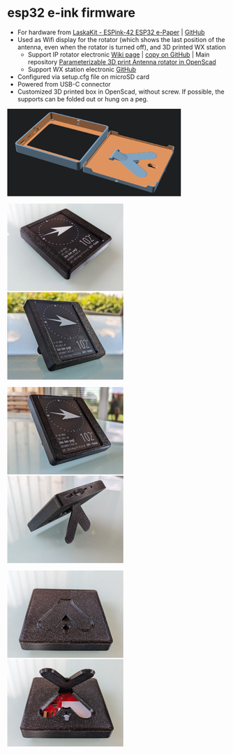 # esp32 e-ink firmware
- For hardware from [LaskaKit - ESPink-42 ESP32 e-Paper](https://www.laskakit.cz/laskakit-espink-42-esp32-e-paper-pcb-antenna/) | [GitHub](https://github.com/LaskaKit/ESPink-42)
- Used as Wifi display for the rotator (which shows the last position of the antenna, even when the rotator is turned off), and 3D printed WX station
  - Support IP rotator electronic [Wiki page](https://remoteqth.com/w/doku.php?id=simple_rotator_interface_v) | [copy on GitHub](Assembly-manual.md) | Main repository [Parameterizable 3D print Antenna rotator in OpenScad](https://github.com/ok1hra/Parameterizable-3D-print-Antenna-rotator-in-OpenScad)
  - Support WX station electronic [GitHub](https://github.com/ok1hra/3D-print-WX-station)
- Configured via setup.cfg file on microSD card
- Powered from USB-C connector
- Customized 3D printed box in OpenScad, without screw. If possible, the supports can be folded out or hung on a peg.

<img src="https://raw.githubusercontent.com/ok1hra/esp32-e-ink/main/img/rot6.png" height="200">

<img src="https://raw.githubusercontent.com/ok1hra/esp32-e-ink/main/img/rot0.jpg" height="200"><img src="https://raw.githubusercontent.com/ok1hra/esp32-e-ink/main/img/rot1.jpg" height="200">

<img src="https://raw.githubusercontent.com/ok1hra/esp32-e-ink/main/img/rot2.jpg" height="200"><img src="https://raw.githubusercontent.com/ok1hra/esp32-e-ink/main/img/rot3.jpg" height="200">

<img src="https://raw.githubusercontent.com/ok1hra/esp32-e-ink/main/img/rot4.jpg" height="200"><img src="https://raw.githubusercontent.com/ok1hra/esp32-e-ink/main/img/rot5.jpg" height="200">
